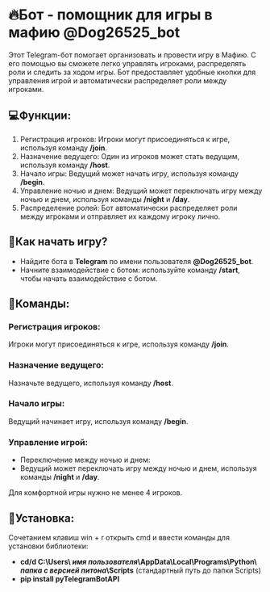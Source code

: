 # 🔥Бот - помощник для игры в мафию @Dog26525_bot

Этот Telegram-бот помогает организовать и провести игру в Мафию. С его помощью вы сможете легко управлять игроками, распределять роли и следить за ходом игры. Бот предоставляет удобные кнопки для управления игрой и автоматически распределяет роли между игроками.

## 💻Функции:
1. Регистрация игроков: Игроки могут присоединяться к игре, используя команду **/join**.
2. Назначение ведущего: Один из игроков может стать ведущим, используя команду **/host**.
3. Начало игры: Ведущий может начать игру, используя команду **/begin**.
4. Управление ночью и днем: Ведущий может переключать игру между ночью и днем, используя команды **/night** и **/day**.
5. Распределение ролей: Бот автоматически распределяет роли между игроками и отправляет их каждому игроку лично.

## 👑Как начать игру?
- Найдите бота в **Telegram** по имени пользователя **@Dog26525_bot**.
- Начните взаимодействие с ботом: используйте команду **/start**, чтобы начать взаимодействие с ботом.

## 📔Команды:

### Регистрация игроков:
Игроки могут присоединяться к игре, используя команду **/join**.

### Назначение ведущего:
Назначьте ведущего, используя команду **/host**.

### Начало игры:
Ведущий начинает игру, используя команду **/begin**.

### Управление игрой:
- Переключение между ночью и днем:
- Ведущий может переключать игру между ночью и днем, используя команды **/night** и **/day**.

Для комфортной игры нужно не менее 4 игроков.

## 📎Установка:
Cочетанием клавиш win + r открыть cmd и ввести команды для установки библиотеки:
- **cd/d C:\Users\ *имя пользователя*\AppData\Local\Programs\Python\ *папка с версией питона*\Scripts** (стандартный путь до папки Scripts)
- **pip install pyTelegramBotAPI**
